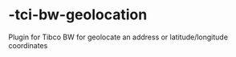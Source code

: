 # -tci-bw-geolocation
Plugin for Tibco BW for geolocate an address or latitude/longitude coordinates
